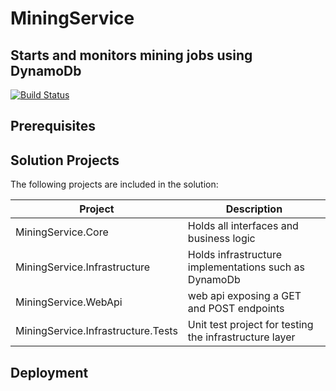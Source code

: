 # MiningService
## Starts and monitors mining jobs using DynamoDb

[![Build Status](https://travis-ci.org/joemccann/dillinger.svg?branch=master)](https://travis-ci.org/joemccann/dillinger)

## Prerequisites




## Solution Projects

The following projects are included in the solution:

| Project | Description |
| ------ | ------ |
| MiningService.Core | Holds all interfaces and business logic |
| MiningService.Infrastructure | Holds infrastructure implementations such as DynamoDb |
| MiningService.WebApi | web api exposing a GET and POST endpoints |
| MiningService.Infrastructure.Tests | Unit test project for testing the infrastructure layer |

## Deployment


